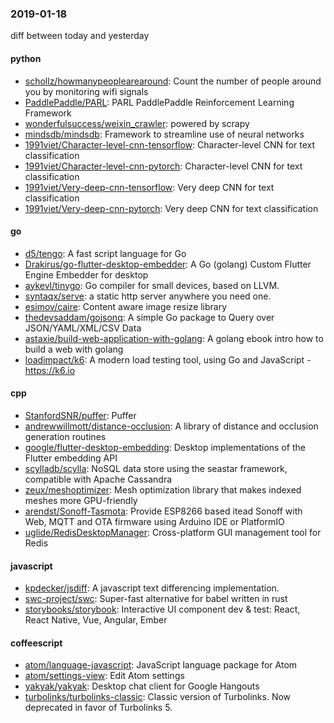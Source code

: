 ### 2019-01-18
diff between today and yesterday

#### python
* [schollz/howmanypeoplearearound](https://github.com/schollz/howmanypeoplearearound): Count the number of people around you  by monitoring wifi signals 
* [PaddlePaddle/PARL](https://github.com/PaddlePaddle/PARL): PARL PaddlePaddle Reinforcement Learning Framework
* [wonderfulsuccess/weixin_crawler](https://github.com/wonderfulsuccess/weixin_crawler): powered by scrapy
* [mindsdb/mindsdb](https://github.com/mindsdb/mindsdb): Framework to streamline use of neural networks
* [1991viet/Character-level-cnn-tensorflow](https://github.com/1991viet/Character-level-cnn-tensorflow): Character-level CNN for text classification
* [1991viet/Character-level-cnn-pytorch](https://github.com/1991viet/Character-level-cnn-pytorch): Character-level CNN for text classification
* [1991viet/Very-deep-cnn-tensorflow](https://github.com/1991viet/Very-deep-cnn-tensorflow): Very deep CNN for text classification
* [1991viet/Very-deep-cnn-pytorch](https://github.com/1991viet/Very-deep-cnn-pytorch): Very deep CNN for text classification

#### go
* [d5/tengo](https://github.com/d5/tengo): A fast script language for Go
* [Drakirus/go-flutter-desktop-embedder](https://github.com/Drakirus/go-flutter-desktop-embedder): A Go (golang) Custom Flutter Engine Embedder for desktop
* [aykevl/tinygo](https://github.com/aykevl/tinygo): Go compiler for small devices, based on LLVM.
* [syntaqx/serve](https://github.com/syntaqx/serve): a static http server anywhere you need one.
* [esimov/caire](https://github.com/esimov/caire): Content aware image resize library
* [thedevsaddam/gojsonq](https://github.com/thedevsaddam/gojsonq): A simple Go package to Query over JSON/YAML/XML/CSV Data
* [astaxie/build-web-application-with-golang](https://github.com/astaxie/build-web-application-with-golang): A golang ebook intro how to build a web with golang
* [loadimpact/k6](https://github.com/loadimpact/k6): A modern load testing tool, using Go and JavaScript - https://k6.io

#### cpp
* [StanfordSNR/puffer](https://github.com/StanfordSNR/puffer): Puffer
* [andrewwillmott/distance-occlusion](https://github.com/andrewwillmott/distance-occlusion): A library of distance and occlusion generation routines
* [google/flutter-desktop-embedding](https://github.com/google/flutter-desktop-embedding): Desktop implementations of the Flutter embedding API
* [scylladb/scylla](https://github.com/scylladb/scylla): NoSQL data store using the seastar framework, compatible with Apache Cassandra
* [zeux/meshoptimizer](https://github.com/zeux/meshoptimizer): Mesh optimization library that makes indexed meshes more GPU-friendly
* [arendst/Sonoff-Tasmota](https://github.com/arendst/Sonoff-Tasmota): Provide ESP8266 based itead Sonoff with Web, MQTT and OTA firmware using Arduino IDE or PlatformIO
* [uglide/RedisDesktopManager](https://github.com/uglide/RedisDesktopManager):  Cross-platform GUI management tool for Redis

#### javascript
* [kpdecker/jsdiff](https://github.com/kpdecker/jsdiff): A javascript text differencing implementation.
* [swc-project/swc](https://github.com/swc-project/swc): Super-fast alternative for babel written in rust
* [storybooks/storybook](https://github.com/storybooks/storybook): Interactive UI component dev & test: React, React Native, Vue, Angular, Ember

#### coffeescript
* [atom/language-javascript](https://github.com/atom/language-javascript): JavaScript language package for Atom
* [atom/settings-view](https://github.com/atom/settings-view):  Edit Atom settings
* [yakyak/yakyak](https://github.com/yakyak/yakyak): Desktop chat client for Google Hangouts
* [turbolinks/turbolinks-classic](https://github.com/turbolinks/turbolinks-classic): Classic version of Turbolinks. Now deprecated in favor of Turbolinks 5.
